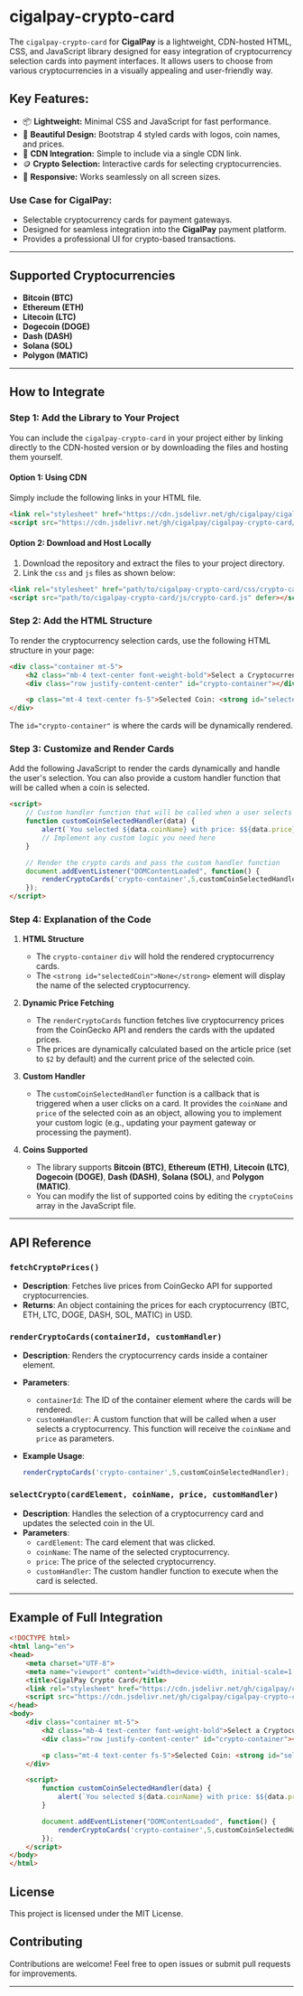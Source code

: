 # cigalpay-crypto-card

The `cigalpay-crypto-card` for **CigalPay** is a lightweight, CDN-hosted HTML, CSS, and JavaScript library designed for easy integration of cryptocurrency selection cards into payment interfaces. It allows users to choose from various cryptocurrencies in a visually appealing and user-friendly way.

## **Key Features:**

- 📦 **Lightweight:** Minimal CSS and JavaScript for fast performance.
- 🎨 **Beautiful Design:** Bootstrap 4 styled cards with logos, coin names, and prices.
- 🔗 **CDN Integration:** Simple to include via a single CDN link.
- 🪙 **Crypto Selection:** Interactive cards for selecting cryptocurrencies.
- 📱 **Responsive:** Works seamlessly on all screen sizes.

### **Use Case for CigalPay:**

- Selectable cryptocurrency cards for payment gateways.
- Designed for seamless integration into the **CigalPay** payment platform.
- Provides a professional UI for crypto-based transactions.

---

## Supported Cryptocurrencies

- **Bitcoin (BTC)**
- **Ethereum (ETH)**
- **Litecoin (LTC)**
- **Dogecoin (DOGE)**
- **Dash (DASH)**
- **Solana (SOL)**
- **Polygon (MATIC)**

---

## How to Integrate

### Step 1: Add the Library to Your Project

You can include the `cigalpay-crypto-card` in your project either by linking directly to the CDN-hosted version or by downloading the files and hosting them yourself.

#### **Option 1: Using CDN**

Simply include the following links in your HTML file.

```html
<link rel="stylesheet" href="https://cdn.jsdelivr.net/gh/cigalpay/cigalpay-crypto-card/css/crypto-card.css">
<script src="https://cdn.jsdelivr.net/gh/cigalpay/cigalpay-crypto-card/js/crypto-card.js" defer></script>
```

#### **Option 2: Download and Host Locally**

1. Download the repository and extract the files to your project directory.
2. Link the `css` and `js` files as shown below:

```html
<link rel="stylesheet" href="path/to/cigalpay-crypto-card/css/crypto-card.css">
<script src="path/to/cigalpay-crypto-card/js/crypto-card.js" defer></script>
```

### Step 2: Add the HTML Structure

To render the cryptocurrency selection cards, use the following HTML structure in your page:

```html
<div class="container mt-5">
    <h2 class="mb-4 text-center font-weight-bold">Select a Cryptocurrency for Payment</h2>
    <div class="row justify-content-center" id="crypto-container"></div>

    <p class="mt-4 text-center fs-5">Selected Coin: <strong id="selectedCoin">None</strong></p>
</div>
```

The `id="crypto-container"` is where the cards will be dynamically rendered.

### Step 3: Customize and Render Cards

Add the following JavaScript to render the cards dynamically and handle the user's selection. You can also provide a custom handler function that will be called when a coin is selected.

```html
<script>
    // Custom handler function that will be called when a user selects a coin
    function customCoinSelectedHandler(data) {
        alert(`You selected ${data.coinName} with price: $${data.price}`);
        // Implement any custom logic you need here
    }

    // Render the crypto cards and pass the custom handler function
    document.addEventListener("DOMContentLoaded", function() {
        renderCryptoCards('crypto-container',5,customCoinSelectedHandler);
    });
</script>
```

### Step 4: Explanation of the Code

1. **HTML Structure**
   - The `crypto-container` `div` will hold the rendered cryptocurrency cards.
   - The `<strong id="selectedCoin">None</strong>` element will display the name of the selected cryptocurrency.

2. **Dynamic Price Fetching**
   - The `renderCryptoCards` function fetches live cryptocurrency prices from the CoinGecko API and renders the cards with the updated prices.
   - The prices are dynamically calculated based on the article price (set to `$2` by default) and the current price of the selected coin.

3. **Custom Handler**
   - The `customCoinSelectedHandler` function is a callback that is triggered when a user clicks on a card. It provides the `coinName` and `price` of the selected coin as an object, allowing you to implement your custom logic (e.g., updating your payment gateway or processing the payment).

4. **Coins Supported**
   - The library supports **Bitcoin (BTC)**, **Ethereum (ETH)**, **Litecoin (LTC)**, **Dogecoin (DOGE)**, **Dash (DASH)**, **Solana (SOL)**, and **Polygon (MATIC)**.
   - You can modify the list of supported coins by editing the `cryptoCoins` array in the JavaScript file.

---

## API Reference

### `fetchCryptoPrices()`

- **Description**: Fetches live prices from CoinGecko API for supported cryptocurrencies.
- **Returns**: An object containing the prices for each cryptocurrency (BTC, ETH, LTC, DOGE, DASH, SOL, MATIC) in USD.

### `renderCryptoCards(containerId, customHandler)`

- **Description**: Renders the cryptocurrency cards inside a container element.
- **Parameters**:
  - `containerId`: The ID of the container element where the cards will be rendered.
  - `customHandler`: A custom function that will be called when a user selects a cryptocurrency. This function will receive the `coinName` and `price` as parameters.
- **Example Usage**:

  ```javascript
  renderCryptoCards('crypto-container',5,customCoinSelectedHandler);
  ```

### `selectCrypto(cardElement, coinName, price, customHandler)`

- **Description**: Handles the selection of a cryptocurrency card and updates the selected coin in the UI.
- **Parameters**:
  - `cardElement`: The card element that was clicked.
  - `coinName`: The name of the selected cryptocurrency.
  - `price`: The price of the selected cryptocurrency.
  - `customHandler`: The custom handler function to execute when the card is selected.

---

## Example of Full Integration

```html
<!DOCTYPE html>
<html lang="en">
<head>
    <meta charset="UTF-8">
    <meta name="viewport" content="width=device-width, initial-scale=1.0">
    <title>CigalPay Crypto Card</title>
    <link rel="stylesheet" href="https://cdn.jsdelivr.net/gh/cigalpay/cigalpay-crypto-card/css/crypto-card.css">
    <script src="https://cdn.jsdelivr.net/gh/cigalpay/cigalpay-crypto-card/js/crypto-card.js" defer></script>
</head>
<body>
    <div class="container mt-5">
        <h2 class="mb-4 text-center font-weight-bold">Select a Cryptocurrency for Payment</h2>
        <div class="row justify-content-center" id="crypto-container"></div>

        <p class="mt-4 text-center fs-5">Selected Coin: <strong id="selectedCoin">None</strong></p>
    </div>

    <script>
        function customCoinSelectedHandler(data) {
            alert(`You selected ${data.coinName} with price: $${data.price}`);
        }

        document.addEventListener("DOMContentLoaded", function() {
            renderCryptoCards('crypto-container',5,customCoinSelectedHandler);
        });
    </script>
</body>
</html>
```

## License

This project is licensed under the MIT License.

## Contributing

Contributions are welcome! Feel free to open issues or submit pull requests for improvements.

---
